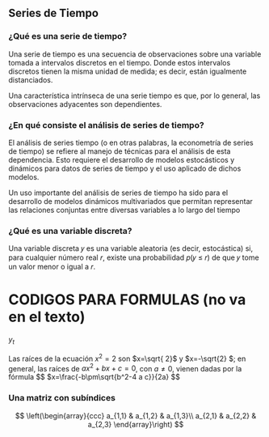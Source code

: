 ## Series de Tiempo

### ¿Qué es una serie de tiempo?
Una serie de tiempo es una secuencia de observaciones sobre una variable tomada a intervalos discretos en el tiempo. Donde estos intervalos discretos tienen la misma unidad de medida; es decir, están igualmente distanciados.

Una característica intrínseca de una serie tiempo es que, por lo general, las observaciones adyacentes son dependientes.

### ¿En qué consiste el análisis de series de tiempo?
El análisis de series tiempo (o en otras palabras, la econometría de series de tiempo) se refiere al manejo de técnicas para el análisis de esta dependencia. Esto requiere el desarrollo de modelos estocásticos y dinámicos para datos de series de tiempo y el uso aplicado de dichos modelos.

Un uso importante del análisis de series de tiempo ha sido para el desarrollo de modelos dinámicos multivariados que permitan representar las relaciones conjuntas entre diversas variables a lo largo del tiempo

### ¿Qué es una variable discreta?
Una variable discreta 𝑦 es una variable aleatoria (es decir, estocástica) si, para cualquier número real 𝑟, existe una probabilidad 𝑝(𝑦 ≤ 𝑟) de que 𝑦 tome un valor menor o igual a 𝑟. 


# CODIGOS PARA FORMULAS (no va en el texto)
$y_t$

Las raíces de la ecuación $x^2= 2$ son $x=\sqrt{ 2}$ y $x=-\sqrt{2} $; 
en general, las raíces de $ax^2+bx+c=0$, con $a\neq 0$, vienen dadas 
por la fórmula 
$$
$x=\frac{-b\pm\sqrt{b^2-4 a c}}{2a}
$$

### Una matriz con subíndices
$$
\left(\begin{array}{ccc}
a_{1,1} & a_{1,2} & a_{1,3}\\
a_{2,1} & a_{2,2} & a_{2,3}
\end{array}\right)
$$

